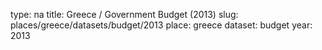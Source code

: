 type: na
title: Greece / Government Budget (2013)
slug: places/greece/datasets/budget/2013
place: greece
dataset: budget
year: 2013
